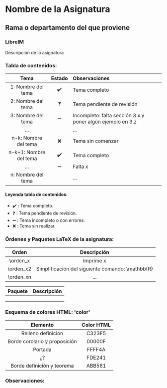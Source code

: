 # Nombre de la Asignatura

## Rama o departamento del que proviene

### LibreIM



Descripción de la asignatura



### Tabla de contenidos:

|          Tema          |       Estado       | Observaciones                                              |
| :--------------------: | :----------------: | :--------------------------------------------------------- |
|   1: Nombre del tema   | :heavy_check_mark: | Tema completo                                              |
|   2: Nombre del tema   |     :question:     | Tema pendiente de revisión                                 |
|   3: Nombre del tema   | :heavy_minus_sign: | Incompleto: falta sección 3.x y poner algún ejemplo en 3.z |
|          ...           |                    | ...                                                        |
|  n-k: Nombre del tema  |        :x:         | Tema sin comenzar                                          |
| n-k+1: Nombre del tema | :heavy_check_mark: | Tema completo                                              |
|          ...           | :heavy_minus_sign: | Falta x                                                    |
|   n: Nombre del tema   |                    | ...                                                        |

#### Leyenda tabla de contenidos:

- :heavy_check_mark: : Tema completo.
- :question: : Tema pendiente de revisión.
- :heavy_minus_sign: : Tema incompleto o con errores.
- :x: : Tema sin realizar.

### Órdenes y Paquetes LaTeX de la asignatura:

|   Orden   |                   Descripción                    |
| :-------: | :----------------------------------------------: |
| \orden_x  |                    Imprime x                     |
| \orden_x2 | Simplificación del siguiente comando: \mathbb{R} |
| \orden_xn |                       ...                        |

| Paquete | Descripción |
| :-----: | :---------: |
|         |             |
|         |             |
|         |             |



### Esquema de colores HTML: 'color'

|           Elemento            | Color HTML |
| :---------------------------: | :--------: |
|      Relleno definición       |   C323F5   |
| Borde corolario y proposición |   00000F   |
|            Portada            |   FFFF4A   |
|              ¿?               |   FDE241   |
|  Borde definición y teorema   |   ABB581   |



### Observaciones:

